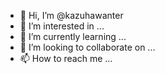 - 👋 Hi, I’m @kazuhawanter
- 👀 I’m interested in ...
- 🌱 I’m currently learning ...
- 💞️ I’m looking to collaborate on ...
- 📫 How to reach me ...

<!---
kazuhawanter/kazuhawanter is a ✨ special ✨ repository because its `README.md` (this file) appears on your GitHub profile.
You can click the Preview link to take a look at your changes.
--->
